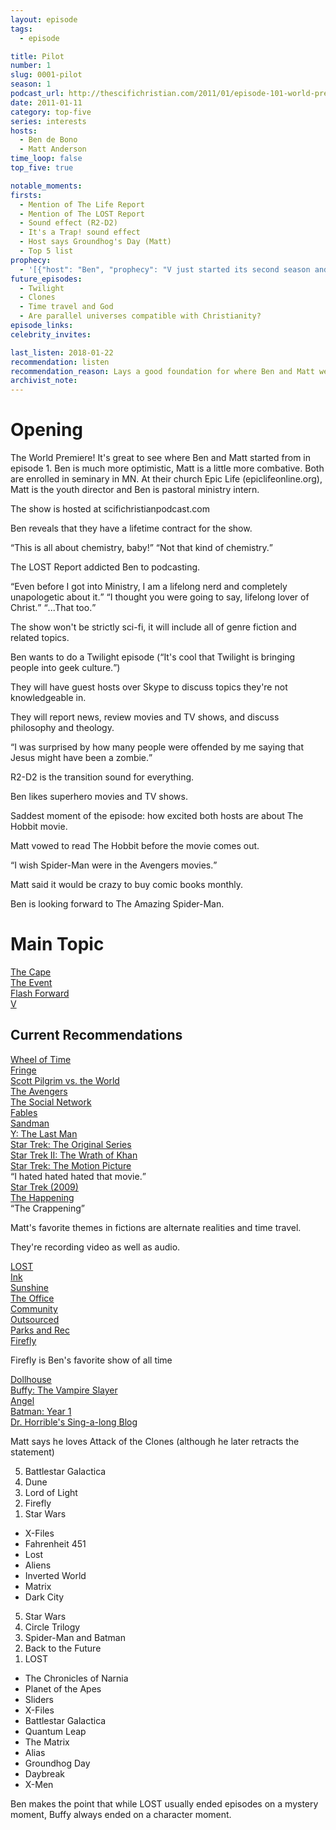 ```yaml
---
layout: episode
tags:
  - episode

title: Pilot
number: 1
slug: 0001-pilot
season: 1
podcast_url: http://thescifichristian.com/2011/01/episode-101-world-premiere/
date: 2011-01-11
category: top-five
series: interests
hosts:
  - Ben de Bono
  - Matt Anderson
time_loop: false
top_five: true

notable_moments:
firsts: 
  - Mention of The Life Report
  - Mention of The LOST Report
  - Sound effect (R2-D2)
  - It's a Trap! sound effect
  - Host says Groundhog's Day (Matt)
  - Top 5 list
prophecy: 
  - '[{"host": "Ben", "prophecy": "V just started its second season and will get cancelled soon", "veracity": true, "comments": "ABC cancelled it 4 months later"}]'
future_episodes: 
  - Twilight
  - Clones
  - Time travel and God
  - Are parallel universes compatible with Christianity?
episode_links: 
celebrity_invites: 

last_listen: 2018-01-22
recommendation: listen
recommendation_reason: Lays a good foundation for where Ben and Matt were with their interests when they started the show.
archivist_note: 
---
```

# Opening

The World Premiere! It's great to see where Ben and Matt started from in episode 1. Ben is much more optimistic, Matt is a little more combative. Both are enrolled in seminary in MN. At their church Epic Life (epiclifeonline.org), Matt is the youth director and Ben is pastoral ministry intern.

The show is hosted at scifichristianpodcast.com

Ben reveals that they have a lifetime contract for the show.

<div class="quote">
<q class="ben">This is all about chemistry, baby!</q>
<q class="matt">Not that kind of chemistry.</q>
</div>

The LOST Report addicted Ben to podcasting.

<div class="quote">
<q class="ben">Even before I got into Ministry, I am a lifelong nerd and completely unapologetic about it.</q>
<q class="matt">I thought you were going to say, lifelong lover of Christ.</q>
<q class="ben">...That too.</q>
</div>

The show won't be strictly sci-fi, it will include all of genre fiction and related topics.

Ben wants to do a Twilight episode (<q class="ben inline">It's cool that Twilight is bringing people into geek culture.</q>)

They will have guest hosts over Skype to discuss topics they're not knowledgeable in.

They will report news, review movies and TV shows, and discuss philosophy and theology.

<q class="matt">I was surprised by how many people were offended by me saying that Jesus might have been a zombie.</q>

R2-D2 is the transition sound for everything.

Ben likes superhero movies and TV shows.

Saddest moment of the episode: how excited both hosts are about The Hobbit movie.

Matt vowed to read The Hobbit before the movie comes out.

<q class="ben">I wish Spider-Man were in the Avengers movies.</q>

Matt said it would be crazy to buy comic books monthly.

Ben is looking forward to The Amazing Spider-Man.

# Main Topic

<div class="review">
  <div class="title"><a href="">The Cape</a></div>
  <div class="ben" data-rating="uninterested"></div>
  <div class="matt" data-rating="yes"></div>
</div>

<div class="review">
  <div class="title"><a href="">The Event</a></div>
  <div class="ben" data-rating="no"></div>
  <div class="matt" data-rating="yes"></div>
</div>

<div class="review">
  <div class="title"><a href="">Flash Forward</a></div>
  <div class="ben" data-rating="no"></div>
  <div class="matt" data-rating="yes"></div>
</div>

<div class="review">
  <div class="title"><a href="">V</a></div>
  <div class="ben" data-rating="no"></div>
  <div class="matt" data-rating="yes"></div>
</div>

## Current Recommendations

<div class="review">
  <div class="title"><a href="">Wheel of Time</a></div>
  <div class="ben" data-rating="yes"></div>
  <div class="matt" data-rating="dont-know"></div>
</div>

<div class="review">
  <div class="title"><a href="">Fringe</a></div>
  <div class="ben" data-rating="yes"></div>
  <div class="matt" data-rating="yes"></div>
</div>

<div class="review">
  <div class="title"><a href="">Scott Pilgrim vs. the World</a></div>
  <div class="ben" data-rating="interested"></div>
  <div class="matt" data-rating="yes"></div>
</div>

<div class="review">
  <div class="title"><a href="">The Avengers</a></div>
  <div class="ben" data-rating="interested"></div>
  <div class="matt" data-rating="interested"></div>
</div>

<div class="review">
  <div class="title"><a href="">The Social Network</a></div>
  <div class="ben" data-rating="yes"></div>
  <div class="matt" data-rating="no"></div>
</div>

<div class="review">
  <div class="title"><a href="">Fables</a></div>
  <div class="ben" data-rating="yes"></div>
  <div class="matt" data-rating="interested"></div>
</div>

<div class="review">
  <div class="title"><a href="">Sandman</a></div>
  <div class="ben" data-rating="yes"></div>
</div>

<div class="review">
  <div class="title"><a href="">Y: The Last Man</a></div>
  <div class="ben" data-rating="interested"></div>
  <div class="matt" data-rating="yes"></div>
</div>

<div class="review">
  <div class="title"><a href="">Star Trek: The Original Series</a></div>
  <div class="ben" data-rating="no"></div>
  <div class="matt" data-rating="yes"></div>
</div>

<div class="review">
  <div class="title"><a href="">Star Trek II: The Wrath of Khan</a></div>
  <div class="ben" data-rating="yes"></div>
</div>

<div class="review">
  <div class="title"><a href="">Star Trek: The Motion Picture</a></div>
  <div class="ben" data-rating="no"></div>
  <q class="ben">I hated hated hated that movie.</q>
</div>

<div class="review">
  <div class="title"><a href="">Star Trek (2009)</a></div>
  <div class="ben" data-rating="yes"></div>
  <div class="matt" data-rating="yes"></div>
</div>

<div class="review">
  <div class="title"><a href="">The Happening</a></div>
  <div class="ben" data-rating="no"></div>
  <q class="ben">The Crappening</q>
</div>

Matt's favorite themes in fictions are alternate realities and time travel.

They're recording video as well as audio.

<div class="review">
  <div class="title"><a href="">LOST</a></div>
  <div class="ben" data-rating="yes"></div>
  <div class="matt" data-rating="yes"></div>
</div>

<div class="review">
  <div class="title"><a href="">Ink</a></div>
  <div class="ben" data-rating="yes"></div>
  <div class="matt" data-rating="interested"></div>
</div>

<div class="review">
  <div class="title"><a href="">Sunshine</a></div>
  <div class="ben" data-rating="yes"></div>
  <div class="matt" data-rating="yes"></div>
</div>

<div class="review">
  <div class="title"><a href="">The Office</a></div>
  <div class="ben" data-rating="no"></div>
  <div class="matt" data-rating="yes"></div>
</div>

<div class="review">
  <div class="title"><a href="">Community</a></div>
  <div class="matt" data-rating="yes"></div>
</div>

<div class="review">
  <div class="title"><a href="">Outsourced</a></div>
  <div class="matt" data-rating="yes"></div>
</div>

<div class="review">
  <div class="title"><a href="">Parks and Rec</a></div>
  <div class="ben" data-rating="yes"></div>
</div>

<div class="review">
  <div class="title"><a href="">Firefly</a></div>
  <div class="ben" data-rating="yes"></div>
  <div class="matt" data-rating="yes"></div>
</div>

Firefly is Ben's favorite show of all time

<div class="review">
  <div class="title"><a href="">Dollhouse</a></div>
  <div class="ben" data-rating="yes"></div>
  <div class="matt" data-rating="yes"></div>
</div>

<div class="review">
  <div class="title"><a href="">Buffy: The Vampire Slayer</a></div>
  <div class="ben" data-rating="yes"></div>
  <div class="matt" data-rating="yes"></div>
</div>

<div class="review">
  <div class="title"><a href="">Angel</a></div>
  <div class="ben" data-rating="yes"></div>
</div>

<div class="review">
  <div class="title"><a href="">Batman: Year 1</a></div>
  <div class="ben" data-rating="yes"></div>
  <div class="matt" data-rating="interested"></div>
</div>

<div class="review">
  <div class="title"><a href="">Dr. Horrible's Sing-a-long Blog</a></div>
  <div class="ben" data-rating="yes"></div>
  <div class="matt" data-rating="yes"></div>
</div>

Matt says he loves Attack of the Clones (although he later retracts the statement) 

<div class="top-five">
  <div class="ben">
    <ol reversed>
      <li>Battlestar Galactica
      <li>Dune
      <li>Lord of Light
      <li>Firefly
      <li>Star Wars
    </ol>
    <ul>
      <li>X-Files 
      <li>Fahrenheit 451
      <li>Lost
      <li>Aliens
      <li>Inverted World
      <li>Matrix
      <li>Dark City
    </ul>
  </div>
  <div class="matt">
    <ol reversed>
      <li>Star Wars
      <li>Circle Trilogy
      <li>Spider-Man and Batman
      <li>Back to the Future
      <li>LOST
    </ol>
    <ul>
      <li>The Chronicles of Narnia
      <li>Planet of the Apes
      <li>Sliders
      <li>X-Files
      <li>Battlestar Galactica
      <li>Quantum Leap
      <li>The Matrix
      <li>Alias
      <li>Groundhog Day
      <li>Daybreak
      <li>X-Men
    </ul>
  </div>
</div>

Ben makes the point that while LOST usually ended episodes on a mystery moment, Buffy always ended on a character moment.
